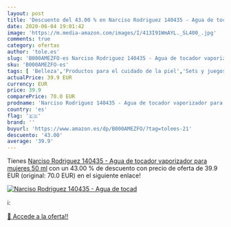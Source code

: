 ```yaml
---
layout: post
title: 'Descuento del 43.00 % en Narciso Rodriguez 140435 - Agua de tocad'
date: 2020-06-04 19:01:42
image: 'https://m.media-amazon.com/images/I/413I91WmAYL._SL400_.jpg'
comments: true
category: ofertas
author: 'tole.es'
slug: 'B000AMEZFO-es Narciso Rodriguez 140435 - Agua de tocador vaporizador...'
sku: 'B000AMEZFO-es'
tags: [ 'Belleza','Productos para el cuidado de la piel','Sets y juegos para el cuidado de la piel','agua','de','tocador', ]
actualPrice: 39.9 EUR
currency: EUR
price: 39.9
comparePrice: 70.0 EUR
prodname: 'Narciso Rodriguez 140435 - Agua de tocador vaporizador para mujeres  50 ml'
country: 'es'
flag: '🇪🇸'
brand: ''
buyurl: 'https://www.amazon.es/dp/B000AMEZFO/?tag=tolees-21'
descuento: '43.00'
average: '39.9'
---
```


Tienes [Narciso Rodriguez 140435 - Agua de tocador vaporizador para mujeres  50 ml](https://www.amazon.es/dp/B000AMEZFO/?tag=tolees-21) con un 43.00 % de descuento con precio de oferta de 39.9 EUR (original: 70.0 EUR) en el siguiente enlace!

[![Narciso Rodriguez 140435 - Agua de tocad](https://m.media-amazon.com/images/I/413I91WmAYL._SL400_.jpg)](https://www.amazon.es/dp/B000AMEZFO/?tag=tolees-21)

ℹ️:


[🛒 Accede a la oferta!!](https://www.amazon.es/dp/B000AMEZFO/?tag=tolees-21)
